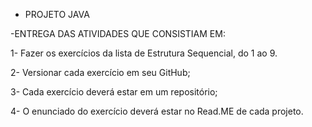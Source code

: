 - PROJETO JAVA

-ENTREGA DAS ATIVIDADES QUE CONSISTIAM EM: 

1- Fazer os exercícios da lista de Estrutura Sequencial, do 1 ao 9.

2- Versionar cada exercício em seu GitHub;

3- Cada exercício deverá estar em um repositório;

4- O enunciado do exercício deverá estar no Read.ME de cada projeto.

